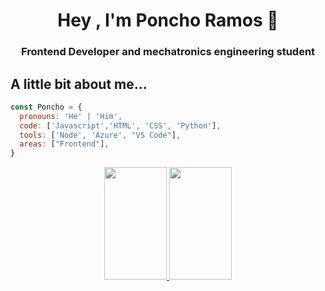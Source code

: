 <h1 align="center">Hey , I'm Poncho Ramos 👋</h1>
<h3 align="center">Frontend Developer and mechatronics engineering student</h3>

## A little bit about me...

```javascript
const Poncho = {
  pronouns: 'He' | 'Him',
  code: ['Javascript','HTML', 'CSS', 'Python'], 
  tools: ['Node', 'Azure', "VS Code"],
  areas: ["Frontend"],
}
```
<div align="center">
  <a href="https://github.com/alfonso-ramos">
    <img height="180em" width="100em" src="https://github-readme-stats.vercel.app/api?username=alfonso-ramos&show_icons=true&theme=tokyonight"/>
        <img height="180em" width="100em" src="https://github-readme-stats.vercel.app/api/top-langs/?username=alfonso-ramos&layout=compact&theme=tokyonight"/>
</div>
